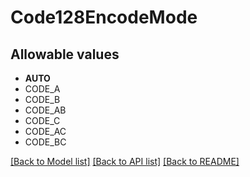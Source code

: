 # Code128EncodeMode


## Allowable values

* **AUTO**
* CODE_A
* CODE_B
* CODE_AB
* CODE_C
* CODE_AC
* CODE_BC

[[Back to Model list]](../../README.md#documentation-for-models) [[Back to API list]](../../README.md#documentation-for-api-endpoints) [[Back to README]](../../README.md)



